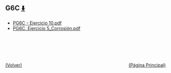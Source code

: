 
<html>
<body>
<h2>G6C <a href="https://downgit.github.io/#/home?url=https://github.com/Apuntes-FIUBA/Apuntes-Electronica/tree/main/83 - Química/8301 - Quimica/Guias de Problemas/Problemas Resueltos/G6C" style="font-size:20px">  ⬇️ </a></h2>
<ul>
    <li><a href="PG6C - Ejercicio 10.pdf">PG6C - Ejercicio 10.pdf</a></li>
    <li><a href="PG6C. Ejercicio 5_Corrosión.pdf">PG6C. Ejercicio 5_Corrosión.pdf</a></li>
</ul>
</body>
</html>


































<br><br><br><br><br><a href="../" style="float: left">(Volver)</a> <a href="https://apuntes-fiuba.github.io/Apuntes-Electronica" style="float: right">(Página Principal)</a>
